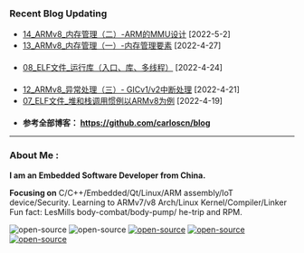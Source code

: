 <!--
**carloscn/carloscn** is a ✨ _special_ ✨ repository because its `README.md` (this file) appears on your GitHub profile.
** img.shields.io

<div id="header" align="center">
  <img src="https://media.giphy.com/media/M9gbBd9nbDrOTu1Mqx/giphy.gif" width="100"/>
</div>

* ARMv8: <a><img width="70" height="18" src="https://img.shields.io/static/v1?label=blog&message=ARMv8&color=blue"></a> 
* Linux: <a><img width="70" height="18"  src="https://img.shields.io/static/v1?label=blog&message=Linux&color=orange"></a>
* ELF: <a><img width="70" height="18"  src="https://img.shields.io/static/v1?label=blog&message=ELF&color=green"></a>
* Kernel: <a><img width="70" height="18"  src="https://img.shields.io/static/v1?label=blog&message=Kernel&color=red"></a>
* Compiler: <a><img width="70" height="18"  src="https://img.shields.io/static/v1?label=blog&message=Compiler&color=lightgrey"></a>

---
-->

### Recent Blog Updating

* [14_ARMv8_内存管理（二）-ARM的MMU设计](https://github.com/carloscn/blog/issues/54) [2022-5-2] <a><img width="65" height="16" src="https://img.shields.io/static/v1?label=blog&message=ARMv8&color=blue"></a> 
* [13_ARMv8_内存管理（一）-内存管理要素](https://github.com/carloscn/blog/issues/53) [2022-4-27]  <a><img width="65" height="16"  src="https://img.shields.io/static/v1?label=blog&message=ARMv8&color=blue"></a> <a><img width="65" height="16"  src="https://img.shields.io/static/v1?label=blog&message=Linux&color=orange"></a>  
* [08_ELF文件_运行库（入口、库、多线程）](https://github.com/carloscn/blog/issues/52) [2022-4-24] <a><img width="65" height="16"   src="https://img.shields.io/static/v1?label=blog&message=Linux&color=orange"></a>  <a><img width="65" height="16"   src="https://img.shields.io/static/v1?label=blog&message=ELF&color=green"></a>
* [12_ARMv8_异常处理（三）- GICv1/v2中断处理](https://github.com/carloscn/blog/issues/51) [2022-4-21] <a><img width="65" height="16"  src="https://img.shields.io/static/v1?label=blog&message=ARMv8&color=blue"></a>  
* [07_ELF文件_堆和栈调用惯例以ARMv8为例](https://github.com/carloscn/blog/issues/50) [2022-4-19] <a><img width="65" height="16"   src="https://img.shields.io/static/v1?label=blog&message=Linux&color=orange"></a>  <a><img width="65" height="16"  src="https://img.shields.io/static/v1?label=blog&message=ARMv8&color=blue"></a> <a><img width="65" height="16"  src="https://img.shields.io/static/v1?label=blog&message=ELF&color=green"></a>
* **参考全部博客： https://github.com/carloscn/blog** <a><img width="65" height="16"   src="https://img.shields.io/static/v1?label=blog&message=More&color=red"></a> 


<!--
<img width="200" alt="image" src="https://user-images.githubusercontent.com/16836611/163514037-fb7cc845-c7d2-41ae-acbc-8a202f2f9016.png">
</div>
-->

---

  
### About Me :


**I am an Embedded Software Developer from China.** 

**Focusing on** C/C++/Embedded/Qt/Linux/ARM assembly/IoT device/Security. Learning to ARMv7/v8 Arch/Linux Kernel/Compiler/Linker Fun fact: LesMills body-combat/body-pump/ he-trip and RPM. 
  
<img src="https://komarev.com/ghpvc/?username=carloscn&style=flat-square&color=blue" alt=""/>


<div id="header" align="left">
<a><img alt="open-source" src="https://img.shields.io/badge/git-%23F05033.svg?logo=git&logoColor=white&style=flat"></a>
<a><img alt="open-source" src="https://img.shields.io/badge/github-%23121011.svg?logo=github&logoColor=white&style=flat"></a>
<a><a href="https://t.me/zzzzzmle"><img alt="open-source" src="https://img.shields.io/badge/Telegram-2CA5E0?logo=telegram&logoColor=white&style=flat"></a>
<a href="https://github.com/carloscn/blog"><img alt="open-source" src="https://img.shields.io/website-up-down-green-red/https/lbesson.bitbucket.io.svg"></a>
<a href="https://github.com/wifialan/ARMv8-A_Reference_Manual"><img alt="open-source" src="https://img.shields.io/website-up-down-green-red/http/myfakewebsitethatshouldnotexist.at.least.i.hope.svg"></a>
</div>

